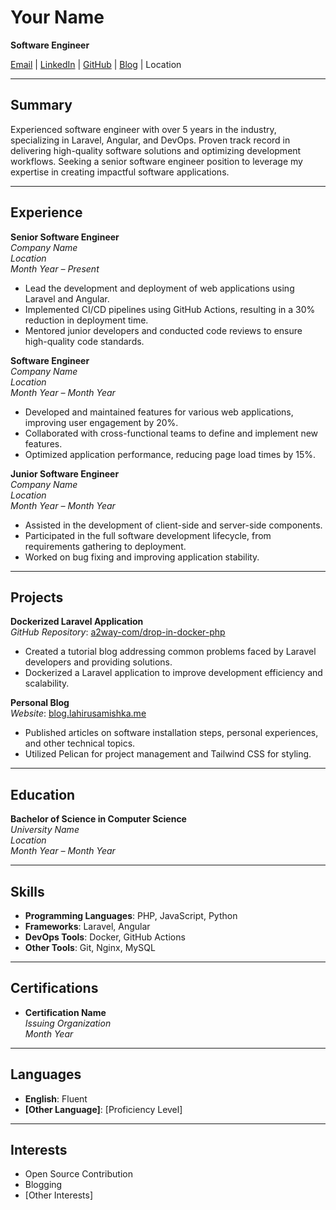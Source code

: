 # Your Name
**Software Engineer**

[Email](mailto:your.email@example.com) | [LinkedIn](https://www.linkedin.com/in/yourprofile) | [GitHub](https://github.com/yourusername) | [Blog](https://blog.lahirusamishka.me) | Location

---

## Summary
Experienced software engineer with over 5 years in the industry, specializing in Laravel, Angular, and DevOps. Proven track record in delivering high-quality software solutions and optimizing development workflows. Seeking a senior software engineer position to leverage my expertise in creating impactful software applications.

---

## Experience

**Senior Software Engineer**  
*Company Name*  
*Location*  
*Month Year – Present*

- Lead the development and deployment of web applications using Laravel and Angular.
- Implemented CI/CD pipelines using GitHub Actions, resulting in a 30% reduction in deployment time.
- Mentored junior developers and conducted code reviews to ensure high-quality code standards.

**Software Engineer**  
*Company Name*  
*Location*  
*Month Year – Month Year*

- Developed and maintained features for various web applications, improving user engagement by 20%.
- Collaborated with cross-functional teams to define and implement new features.
- Optimized application performance, reducing page load times by 15%.

**Junior Software Engineer**  
*Company Name*  
*Location*  
*Month Year – Month Year*

- Assisted in the development of client-side and server-side components.
- Participated in the full software development lifecycle, from requirements gathering to deployment.
- Worked on bug fixing and improving application stability.

---

## Projects

**Dockerized Laravel Application**  
*GitHub Repository*: [a2way-com/drop-in-docker-php](https://github.com/a2way-com/drop-in-docker-php)

- Created a tutorial blog addressing common problems faced by Laravel developers and providing solutions.
- Dockerized a Laravel application to improve development efficiency and scalability.

**Personal Blog**  
*Website*: [blog.lahirusamishka.me](https://blog.lahirusamishka.me)

- Published articles on software installation steps, personal experiences, and other technical topics.
- Utilized Pelican for project management and Tailwind CSS for styling.

---

## Education

**Bachelor of Science in Computer Science**  
*University Name*  
*Location*  
*Month Year – Month Year*

---

## Skills

- **Programming Languages**: PHP, JavaScript, Python
- **Frameworks**: Laravel, Angular
- **DevOps Tools**: Docker, GitHub Actions
- **Other Tools**: Git, Nginx, MySQL

---

## Certifications

- **Certification Name**  
  *Issuing Organization*  
  *Month Year*

---

## Languages

- **English**: Fluent
- **[Other Language]**: [Proficiency Level]

---

## Interests

- Open Source Contribution
- Blogging
- [Other Interests]
